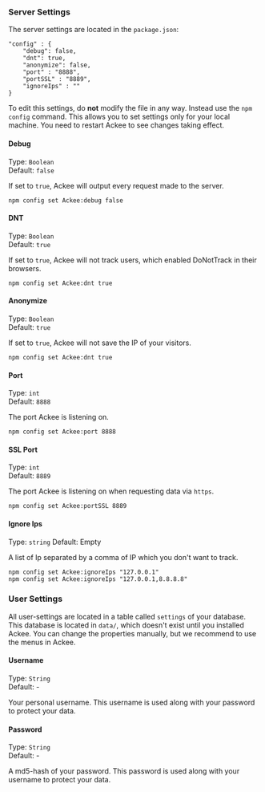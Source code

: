 ### Server Settings

The server settings are located in the `package.json`:

	"config" : {
		"debug": false,
		"dnt": true,
		"anonymize": false,
		"port" : "8888",
		"portSSL" : "8889",
		"ignoreIps" : ""
	}
	
To edit this settings, do **not** modify the file in any way. Instead use the `npm config` command. This allows you to set settings only for your local machine. You need to restart Ackee to see changes taking effect.

#### Debug

Type: `Boolean`  
Default: `false`

If set to `true`, Ackee will output every request made to the server.

	npm config set Ackee:debug false
	
#### DNT

Type: `Boolean`  
Default: `true`

If set to `true`, Ackee will not track users, which enabled DoNotTrack in their browsers.

	npm config set Ackee:dnt true
	
#### Anonymize

Type: `Boolean`  
Default: `true`

If set to `true`, Ackee will not save the IP of your visitors.

	npm config set Ackee:dnt true

#### Port

Type: `int`  
Default: `8888`

The port Ackee is listening on.

	npm config set Ackee:port 8888
	
#### SSL Port

Type: `int`  
Default: `8889`

The port Ackee is listening on when requesting data via `https`.

	npm config set Ackee:portSSL 8889

#### Ignore Ips
Type: `string`
Default: Empty

A list of Ip separated by a comma of IP which you don't want to track.
	
	npm config set Ackee:ignoreIps "127.0.0.1"
	npm config set Ackee:ignoreIps "127.0.0.1,8.8.8.8"

### User Settings

All user-settings are located in a table called `settings` of your database. This database is located in `data/`, which doesn't exist until you installed Ackee. You can change the properties manually, but we recommend to use the menus in Ackee.

#### Username

Type: `String`  
Default: -

Your personal username. This username is used along with your password to protect your data.

#### Password

Type: `String`  
Default: -

A md5-hash of your password. This password is used along with your username to protect your data.

